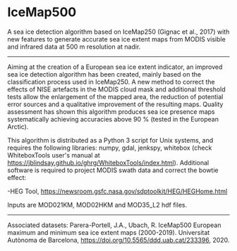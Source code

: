 # IceMap500
A sea ice detection algorithm based on IceMap250 (Gignac et al., 2017) with new features to generate accurate sea ice extent maps from MODIS visible and infrared data at 500 m resolution at nadir.

***********************************************************************************************************************************

Aiming at the creation of a European sea ice extent indicator, an improved sea ice detection algorithm has been created, mainly based on the classification process used in IceMap250. A new method to correct the effects of NISE artefacts in the MODIS cloud mask and additional threshold tests allow the
enlargement of the mapped area, the reduction of potential error sources and a qualitative improvement of the resulting maps.
Quality assessment has shown this algorithm produces sea ice presence maps systematically achieving accuracies above 90 % (tested in the European Arctic).

This algorithm is distributed as a Python 3 script for Unix systems, and requires the following libraries: numpy, gdal, jenkspy, whitebox (check WhiteboxTools user's manual at https://jblindsay.github.io/ghrg/WhiteboxTools/index.html). Additional software is required to project MODIS swath data and correct the bowtie effect:

-HEG Tool, https://newsroom.gsfc.nasa.gov/sdptoolkit/HEG/HEGHome.html

Inputs are MOD021KM, MOD02HKM and MOD35_L2 hdf files.

***********************************************************************************************************************************

Associated datasets: Parera-Portell, J.A., Ubach, R.  IceMap500 European maximum and minimum sea ice extent maps (2000-2019). Universitat Autònoma de
Barcelona,  https://doi.org/10.5565/ddd.uab.cat/233396, 2020.
